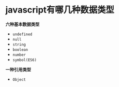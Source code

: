 # javascript有哪几种数据类型

**六种基本数据类型**

- `undefined`
- `null`
- `string`
- `boolean`
- `number`
- `symbol(ES6)`

**一种引用类型**

- `Object`